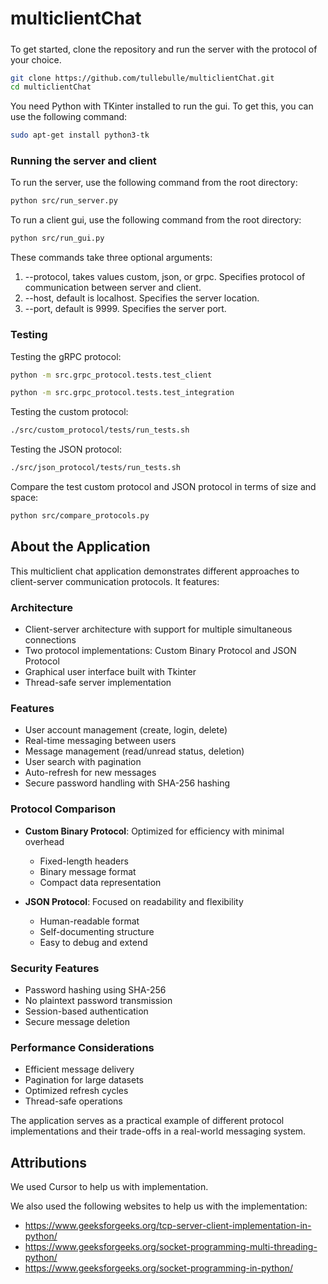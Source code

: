 # multiclientChat


#####
To get started, clone the repository and run the server with the protocol of your choice.

```bash
git clone https://github.com/tullebulle/multiclientChat.git
cd multiclientChat
```

You need Python with TKinter installed to run the gui. To get this, you can use the following command:

```bash
sudo apt-get install python3-tk
```


### Running the server and client
To run the server, use the following command from the root directory:

```bash
python src/run_server.py 
```

To run a client gui, use the following command from the root directory:
```bash
python src/run_gui.py
```

These commands take three optional arguments:
 1. --protocol, takes values custom, json, or grpc. Specifies protocol of communication between server and client.
 2. --host, default is localhost. Specifies the server location.
 3. --port, default is 9999. Specifies the server port.


### Testing
Testing the gRPC protocol:
```bash
python -m src.grpc_protocol.tests.test_client
```
```bash
python -m src.grpc_protocol.tests.test_integration
```


Testing the custom protocol:
```bash
./src/custom_protocol/tests/run_tests.sh
```

Testing the JSON protocol:
```bash
./src/json_protocol/tests/run_tests.sh
```

Compare the test custom protocol and JSON protocol in terms of size and space:
```bash
python src/compare_protocols.py
```


## About the Application

This multiclient chat application demonstrates different approaches to client-server communication protocols. It features:

### Architecture
- Client-server architecture with support for multiple simultaneous connections
- Two protocol implementations: Custom Binary Protocol and JSON Protocol
- Graphical user interface built with Tkinter
- Thread-safe server implementation

### Features
- User account management (create, login, delete)
- Real-time messaging between users
- Message management (read/unread status, deletion)
- User search with pagination
- Auto-refresh for new messages
- Secure password handling with SHA-256 hashing

### Protocol Comparison
- **Custom Binary Protocol**: Optimized for efficiency with minimal overhead
  - Fixed-length headers
  - Binary message format
  - Compact data representation
  
- **JSON Protocol**: Focused on readability and flexibility
  - Human-readable format
  - Self-documenting structure
  - Easy to debug and extend

### Security Features
- Password hashing using SHA-256
- No plaintext password transmission
- Session-based authentication
- Secure message deletion

### Performance Considerations
- Efficient message delivery
- Pagination for large datasets
- Optimized refresh cycles
- Thread-safe operations

The application serves as a practical example of different protocol implementations and their trade-offs in a real-world messaging system.


## Attributions

We used Cursor to help us with implementation.

We also used the following websites to help us with the implementation:
- https://www.geeksforgeeks.org/tcp-server-client-implementation-in-python/
- https://www.geeksforgeeks.org/socket-programming-multi-threading-python/
- https://www.geeksforgeeks.org/socket-programming-in-python/
